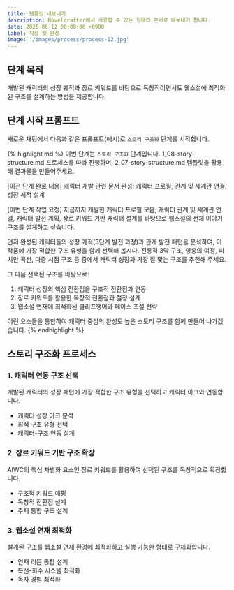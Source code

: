 ```yaml
---
title: 템플릿 내보내기
description: Novelcrafter에서 사용할 수 있는 형태의 문서로 내보내기 합니다.
date: 2025-06-12 00:00:00 +0900
label: 작성 및 완성
image: '/images/process/process-12.jpg'
---
```


## 단계 목적

개발된 캐릭터의 성장 궤적과 장르 키워드를 바탕으로 독창적이면서도 웹소설에 최적화된 구조를 설계하는 방법을 제공합니다.

## 단계 시작 프롬프트

새로운 채팅에서 다음과 같은 프롬프트(예시)로 `스토리 구조화` 단계를 시작합니다.

{% highlight md %}
이번 단계는 `스토리 구조화` 단계입니다.
1_08-story-structure.md 프로세스를 따라 진행하며,
2_07-story-structure.md 템플릿을 활용해 결과물을 만들어주세요.

[이전 단계 완료 내용]
캐릭터 개발 관련 문서 완성: 캐릭터 프로필, 관계 및 세계관 연결, 성장 궤적 설계

[이번 단계 작업 요청]
지금까지 개발한 캐릭터 프로필 모음, 캐릭터 관계 및 세계관 연결, 캐릭터 발전 계획, 장르 키워드 기반 캐릭터 설계를 바탕으로 웹소설의 전체 이야기 구조를 설계하고 싶습니다.

먼저 완성된 캐릭터들의 성장 궤적(3단계 발전 과정)과 관계 발전 패턴을 분석하여, 이 작품에 가장 적합한 구조 유형을 함께 선택해 봅시다. 전통적 3막 구조, 영웅의 여정, 피치안 곡선, 다중 시점 구조 등 중에서 캐릭터 성장과 가장 잘 맞는 구조를 추천해 주세요.

그 다음 선택된 구조를 바탕으로:
1. 캐릭터 성장의 핵심 전환점을 구조적 전환점과 연동
2. 장르 키워드를 활용한 독창적 전환점과 절정 설계
3. 웹소설 연재에 최적화된 클리프행어와 페이스 조절 전략

이런 요소들을 통합하여 캐릭터 중심의 완성도 높은 스토리 구조를 함께 만들어 나가겠습니다.
{% endhighlight %}

## 스토리 구조화 프로세스

### 1. 캐릭터 연동 구조 선택
개발된 캐릭터의 성장 패턴에 가장 적합한 구조 유형을 선택하고 캐릭터 아크와 연동합니다.
- 캐릭터 성장 아크 분석
- 최적 구조 유형 선택
- 캐릭터-구조 연동 설계

### 2. 장르 키워드 기반 구조 확장
AIWC의 핵심 차별화 요소인 장르 키워드를 활용하여 선택된 구조를 독창적으로 확장합니다.
- 구조적 키워드 매핑
- 독창적 전환점 설계
- 주제 통합 구조 설계

### 3. 웹소설 연재 최적화
설계된 구조를 웹소설 연재 환경에 최적화하고 실행 가능한 형태로 구체화합니다.
- 연재 리듬 통합 설계
- 복선-회수 시스템 최적화
- 독자 경험 최적화
